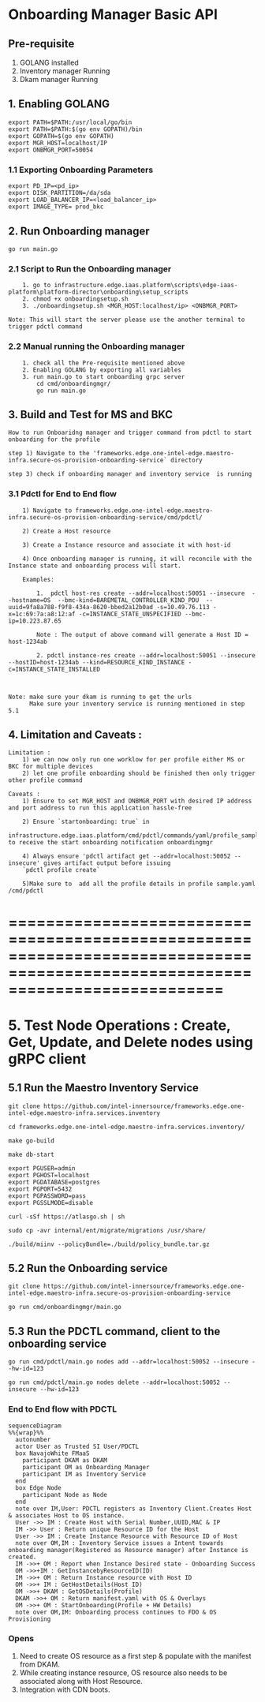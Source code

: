 # Onboarding Manager Basic API

## Pre-requisite
1. GOLANG installed
2. Inventory manager Running
2. Dkam manager Running

## 1. Enabling GOLANG
```
export PATH=$PATH:/usr/local/go/bin
export PATH=$PATH:$(go env GOPATH)/bin
export GOPATH=$(go env GOPATH)
export MGR_HOST=localhost/IP
export ONBMGR_PORT=50054
```
### 1.1 Exporting Onboarding Parameters
```
export PD_IP=<pd_ip>
export DISK_PARTITION=/da/sda
export LOAD_BALANCER_IP=<load_balancer_ip>
export IMAGE_TYPE= prod_bkc
```
## 2. Run Onboarding manager 
```
go run main.go
```
### 2.1 Script to Run the Onboarding manager
```
    1. go to infrastructure.edge.iaas.platform\scripts\edge-iaas-platform\platform-director\onboarding\setup_scripts
    2. chmod +x onboardingsetup.sh
    3. ./onboardingsetup.sh <MGR_HOST:localhost/ip> <ONBMGR_PORT>

Note: This will start the server please use the another terminal to trigger pdctl command 
```
### 2.2 Manual running the Onboarding manager
``` 
    1. check all the Pre-requisite mentioned above
    2. Enabling GOLANG by exporting all variables 
    3. run main.go to start onboarding grpc server
        cd cmd/onboardingmgr/
        go run main.go
```
## 3. Build and Test for MS and BKC
```
How to run Onboaridng manager and trigger command from pdctl to start onboarding for the profile 

step 1) Navigate to the 'frameworks.edge.one-intel-edge.maestro-infra.secure-os-provision-onboarding-service` directory

step 3) check if onboarding manager and inventory service  is running 

```
### 3.1 Pdctl for End to End flow
````
    1) Navigate to frameworks.edge.one-intel-edge.maestro-infra.secure-os-provision-onboarding-service/cmd/pdctl/
    
    2) Create a Host resource 

    3) Create a Instance resource and associate it with host-id

    4) Once onboarding manager is running, it will reconcile with the Instance state and onboarding process will start.

    Examples:

        1.  pdctl host-res create --addr=localhost:50051 --insecure  --hostname=OS  --bmc-kind=BAREMETAL_CONTROLLER_KIND_PDU  --uuid=9fa8a788-f9f8-434a-8620-bbed2a12b0ad -s=10.49.76.113 -x=1c:69:7a:a8:12:af -c=INSTANCE_STATE_UNSPECIFIED --bmc-ip=10.223.87.65
    
        Note : The output of above command will generate a Host ID = host-1234ab

        2. pdctl instance-res create --addr=localhost:50051 --insecure --hostID=host-1234ab --kind=RESOURCE_KIND_INSTANCE -c=INSTANCE_STATE_INSTALLED 



Note: make sure your dkam is running to get the urls 
      Make sure your inventory service is running mentioned in step 5.1

````
## 4. Limitation and Caveats :
    Limitation :
        1) we can now only run one worklow for per profile either MS or BKC for multiple devices 
        2) let one profile onboarding should be finished then only trigger other profile command 

    Caveats :
		1) Ensure to set MGR_HOST and ONBMGR_PORT with desired IP address and port address to run this application hassle-free

		2) Ensure `startonboarding: true` in
		infrastructure.edge.iaas.platform/cmd/pdctl/commands/yaml/profile_sample.yaml to receive the start onboarding notification onboardingmgr

		4) Always ensure 'pdctl artifact get --addr=localhost:50052 --insecure' gives artifact output before issuing
		`pdctl profile create`

        5)Make sure to  add all the profile details in profile sample.yaml /cmd/pdctl


===============================================================================================================================
===============================================================================================================================

# 5. Test Node Operations : Create, Get, Update, and Delete nodes using gRPC client

## 5.1 Run the Maestro Inventory Service
````
git clone https://github.com/intel-innersource/frameworks.edge.one-intel-edge.maestro-infra.services.inventory

cd frameworks.edge.one-intel-edge.maestro-infra.services.inventory/

make go-build

make db-start

export PGUSER=admin
export PGHOST=localhost
export PGDATABASE=postgres
export PGPORT=5432
export PGPASSWORD=pass
export PGSSLMODE=disable

curl -sSf https://atlasgo.sh | sh

sudo cp -avr internal/ent/migrate/migrations /usr/share/

./build/miinv --policyBundle=./build/policy_bundle.tar.gz
````

## 5.2 Run the Onboarding service
```
git clone https://github.com/intel-innersource/frameworks.edge.one-intel-edge.maestro-infra.secure-os-provision-onboarding-service

go run cmd/onboardingmgr/main.go
```

## 5.3 Run the PDCTL command, client to the onboarding service
```
go run cmd/pdctl/main.go nodes add --addr=localhost:50052 --insecure --hw-id=123

go run cmd/pdctl/main.go nodes delete --addr=localhost:50052 --insecure --hw-id=123
```

### End to End flow with PDCTL

```mermaid
sequenceDiagram
%%{wrap}%%
  autonumber
  actor User as Trusted SI User/PDCTL
  box NavajoWhite FMaaS
    participant DKAM as DKAM
    participant OM as Onboarding Manager
    participant IM as Inventory Service
  end
  box Edge Node
    participant Node as Node
  end
  note over IM,User: PDCTL registers as Inventory Client.Creates Host & associates Host to OS instance. 
  User ->> IM : Create Host with Serial Number,UUID,MAC & IP
  IM ->> User : Return unique Resource ID for the Host
  User ->> IM : Create Instance Resource with Resource ID of Host
  note over OM,IM : Inventory Service issues a Intent towards onboarding manager(Registered as Resource manager) after Instance is created.
  IM ->>+ OM : Report when Instance Desired state - Onboarding Success
  OM ->>+IM : GetInstancebyResourceID(ID) 
  IM ->>+ OM : Return Instance resource with Host ID
  OM ->>+ IM : GetHostDetails(Host ID)
  OM ->>+ DKAM : GetOSDetails(Profile)
  DKAM ->>+ OM : Return manifest.yaml with OS & Overlays
  OM ->>+ OM : StartOnboarding(Profile + HW Details)
  note over OM,IM: Onboarding process continues to FDO & OS Provisioning 
```

### Opens

1. Need to create OS resource as a first step & populate with the manifest from DKAM. 
2. While creating instance resource, OS resource also needs to be associated along with Host Resource.
3. Integration with CDN boots.

